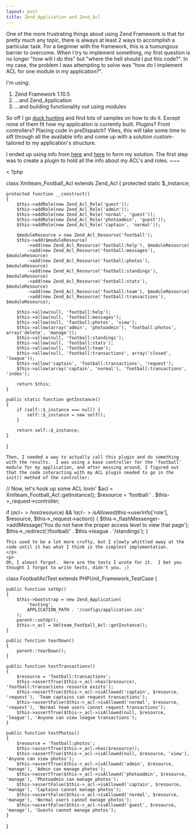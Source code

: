 ```yaml
--- 
layout: post
title: Zend_Application and Zend_Acl
---
```

<p>One of the more frustrating things about using Zend Framework is that for pretty much any topic, there is always at least 2 ways to accomplish a particular task.   For a beginner with the framework, this is a humungous barrier to overcome.  When I try to implement something, my first question is no longer "how will I do this" but "where the hell should I put this code?".  In my case, the problem I was attempting to solve was "how do I implement ACL for one module in my application?".
</p>
<p>
I'm using:
<ol>
<li>Zend Framework 1.10.5</li>
<li>...and Zend_Application</li>
<li>...and building functionality out using modules</li>
</ol>
</p>
<p>
So off I go <a href="http://duckduckgo.com">duck hunting</a> and find lots of samples on how to do it.  Except none of them fit how my application is currently built.  Plugins?  Front controllers?  Placing code in preDispatch?  Yikes, this will take some time to sift through all the available info and come up with a solution custom-tailored to my application's structure.
</p>
<p>
I ended up using info from <a href="http://stackoverflow.com/questions/2046608/practical-zend-acl-zend-auth-implementation-and-best-practices">here</a> and <a href="http://devzone.zend.com/article/3510-Zend_Acl-and-MVC-Integration-Part-II-Advanced-Use">here</a> to form my solution.  The first step was to create a plugin to hold all the info about my ACL's and roles. 
~~~

< ?php

class Xmlteam_Football_Acl extends Zend_Acl
{
    protected static $_instance;

    protected function __construct()
    {
        $this->addRole(new Zend_Acl_Role('guest'));
        $this->addRole(new Zend_Acl_Role('admin'));
        $this->addRole(new Zend_Acl_Role('normal', 'guest'));
        $this->addRole(new Zend_Acl_Role('photoadmin', 'guest'));
        $this->addRole(new Zend_Acl_Role('captain', 'normal'));

        $moduleResource = new Zend_Acl_Resource('football');
        $this->add($moduleResource)
            ->add(new Zend_Acl_Resource('football:help'), $moduleResource)
            ->add(new Zend_Acl_Resource('football:messages'), $moduleResource)
            ->add(new Zend_Acl_Resource('football:photos'), $moduleResource)
            ->add(new Zend_Acl_Resource('football:standings'), $moduleResource)
            ->add(new Zend_Acl_Resource('football:stats'), $moduleResource)
            ->add(new Zend_Acl_Resource('football:team'), $moduleResource)
            ->add(new Zend_Acl_Resource('football:transactions'), $moduleResource);

        $this->allow(null, 'football:help');
        $this->allow(null, 'football:messages');
        $this->allow(null, 'football:photos', 'view');
        $this->allow(array('admin', 'photoadmin'), 'football:photos', array('delete', 'manage')); 
        $this->allow(null, 'football:standings');
        $this->allow(null, 'football:stats');
        $this->allow(null, 'football:team');
        $this->allow(null, 'football:transactions', array('closed', 'league'));
        $this->allow('captain', 'football:transactions', 'request');
        $this->allow(array('captain', 'normal'), 'football:transactions', 'index');

        return $this;
    }

    public static function getInstance()
    {
        if (self::$_instance === null) {
            self::$_instance = new self();
        }

        return self::$_instance;
    }
}
~~~
Then, I needed a way to actually call this plugin and do something with the results.  I was using a base controller for the 'football' module for my application, and after messing around, I figured out that the code interacting with my ACL plugin needed to go in the init() method of the controller:
~~~
 // Now, let's hook up some ACL lovin'
 $acl = Xmlteam_Football_Acl::getInstance();
 $resource = 'football:' . $this->_request->controller;

 if ($acl->has($resource) && !$acl->isAllowed($this->userInfo['role'], $resource, $this->_request->action)) {
       $this->_flashMessenger->addMessage('You do not have the proper access level to view that page');
       $this->_redirect('/football/' . $this->league . '/standings');
 }
~~~
This used to be a lot more crufty, but I slowly whittled away at the code until it has what I think is the simplest implementation.
</p>
<p>
Oh, I almost forgot.  Here are the tests I wrote for it.  I bet you thought I forgot to write tests, didn't you. ;)
~~~
class FootballAclTest extends PHPUnit_Framework_TestCase 
{

    public function setUp()
    {
        $this->bootstrap = new Zend_Application(
            'testing',
            APPLICATION_PATH . '/configs/application.ini'
        );
        parent::setUp();
        $this->_acl = Xmlteam_Football_Acl::getInstance();
    }

    public function tearDown()
    {
        parent::tearDown();
    }

    public function testTransactions()
    {
        $resource = 'football:transactions';
        $this->assertTrue($this->_acl->has($resource), 'football:transactions resource exists');
        $this->assertTrue($this->_acl->isAllowed('captain', $resource, 'request'), 'Team captains can request transactions');
        $this->assertFalse($this->_acl->isAllowed('normal', $resource, 'request'), 'Normal team users cannot request transactions');
        $this->assertTrue($this->_acl->isAllowed(null, $resource, 'league'), 'Anyone can view league transactions');
    }

    public function testPhotos()
    {
        $resource = 'football:photos';
        $this->assertTrue($this->_acl->has($resource));
        $this->assertTrue($this->_acl->isAllowed(null, $resource, 'view'), 'Anyone can view photos');
        $this->assertTrue($this->_acl->isAllowed('admin', $resource, 'manage'), 'Admin can manage photos');
        $this->assertTrue($this->_acl->isAllowed('photoadmin', $resource, 'manage'), 'Photoadmin can manage photos');
        $this->assertFalse($this->_acl->isAllowed('captain', $resource, 'manage'), 'Captains cannot manage photos');
        $this->assertFalse($this->_acl->isAllowed('normal', $resource, 'manage'), 'Normal users cannot manage photos');
        $this->assertFalse($this->_acl->isAllowed('guest', $resource, 'manage'), 'Guests cannot manage photos');
    }
}
~~~</p>
